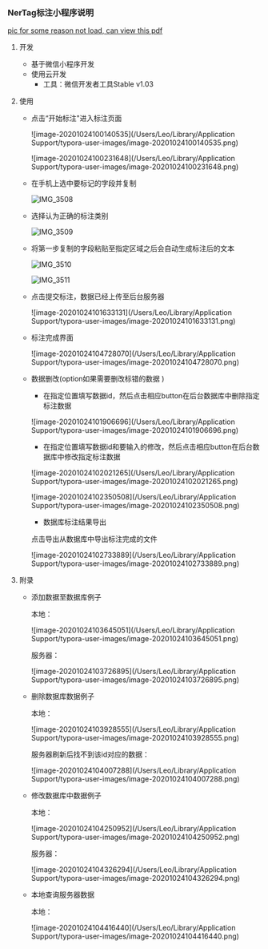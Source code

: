 ### NerTag标注小程序说明

[pic for some reason not load, can view this pdf](https://github.com/RobertMarton/NerTag-Wechat-program/blob/main/NerTag%E6%A0%87%E6%B3%A8%E5%B0%8F%E7%A8%8B%E5%BA%8F%E8%AF%B4%E6%98%8E.pdf)


1. 开发

   + 基于微信小程序开发
   + 使用云开发
     + 工具：微信开发者工具Stable v1.03

2. 使用

   + 点击“开始标注"进入标注页面

     ![image-20201024100140535](/Users/Leo/Library/Application Support/typora-user-images/image-20201024100140535.png)

     ![image-20201024100231648](/Users/Leo/Library/Application Support/typora-user-images/image-20201024100231648.png)

   + 在手机上选中要标记的字段并复制

     ![IMG_3508](/Users/Leo/Downloads/IMG_3508.PNG)

   + 选择认为正确的标注类别

     ![IMG_3509](/Users/Leo/Downloads/IMG_3509.PNG)

   + 将第一步复制的字段粘贴至指定区域之后会自动生成标注后的文本

     ![IMG_3510](/Users/Leo/Downloads/IMG_3510.PNG)

     ![IMG_3511](/Users/Leo/Downloads/IMG_3511.PNG)

   + 点击提交标注，数据已经上传至后台服务器

     ![image-20201024101633131](/Users/Leo/Library/Application Support/typora-user-images/image-20201024101633131.png)

   + 标注完成界面

     ![image-20201024104728070](/Users/Leo/Library/Application Support/typora-user-images/image-20201024104728070.png)

   + 数据删改(option如果需要删改标错的数据 )

     + 在指定位置填写数据id，然后点击相应button在后台数据库中删除指定标注数据

     ![image-20201024101906696](/Users/Leo/Library/Application Support/typora-user-images/image-20201024101906696.png)

     + 在指定位置填写数据id和要输入的修改，然后点击相应button在后台数据库中修改指定标注数据

     ![image-20201024102021265](/Users/Leo/Library/Application Support/typora-user-images/image-20201024102021265.png)

     ![image-20201024102350508](/Users/Leo/Library/Application Support/typora-user-images/image-20201024102350508.png)

     + 数据库标注结果导出

     点击导出从数据库中导出标注完成的文件

     ![image-20201024102733889](/Users/Leo/Library/Application Support/typora-user-images/image-20201024102733889.png)

3. 附录

   + 添加数据至数据库例子

     本地：

     ![image-20201024103645051](/Users/Leo/Library/Application Support/typora-user-images/image-20201024103645051.png)

     服务器：

     ![image-20201024103726895](/Users/Leo/Library/Application Support/typora-user-images/image-20201024103726895.png)

   + 删除数据库数据例子

     本地：

     ![image-20201024103928555](/Users/Leo/Library/Application Support/typora-user-images/image-20201024103928555.png)

     服务器刷新后找不到该id对应的数据：

     ![image-20201024104007288](/Users/Leo/Library/Application Support/typora-user-images/image-20201024104007288.png)

   + 修改数据库中数据例子

     本地：

     ![image-20201024104250952](/Users/Leo/Library/Application Support/typora-user-images/image-20201024104250952.png)

     服务器：

     ![image-20201024104326294](/Users/Leo/Library/Application Support/typora-user-images/image-20201024104326294.png)

   + 本地查询服务器数据

     本地：

     ![image-20201024104416440](/Users/Leo/Library/Application Support/typora-user-images/image-20201024104416440.png)
